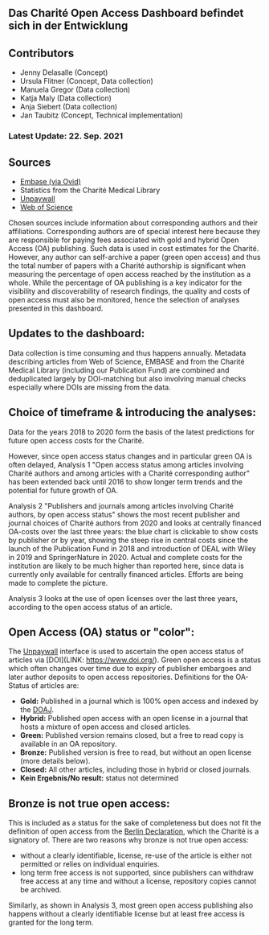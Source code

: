 

## **Das Charité Open Access Dashboard befindet sich in der Entwicklung**

## Contributors
- Jenny Delasalle (Concept)
- Ursula Flitner (Concept, Data collection)
- Manuela Gregor (Data collection)
- Katja Maly (Data collection)
- Anja Siebert (Data collection)
- Jan Taubitz (Concept, Technical implementation)

### Latest Update: 22. Sep. 2021

## Sources
- [Embase (via Ovid)](http://ovidsp.ovid.com/autologin.html)
- Statistics from the Charité Medical Library
- [Unpaywall](https://unpaywall.org)
- [Web of Science](https://www.webofscience.com/wos/woscc/basic-search)

Chosen sources include information about corresponding authors and their affiliations. Corresponding authors are of special interest here because they are responsible for paying fees associated with gold and hybrid Open Access (OA) publishing. Such data is used in cost estimates for the Charité. However, any author can self-archive a paper (green open access) and thus the total number of papers with a Charité authorship is significant when measuring the percentage of open access reached by the institution as a whole. While the percentage of OA publishing is a key indicator for the visibility and discoverability of research findings, the quality and costs of open access must also be monitored, hence the selection of analyses presented in this dashboard.

## Updates to the dashboard:
Data collection is time consuming and thus happens annually. Metadata describing articles from Web of Science, EMBASE and from the Charité Medical Library (including our Publication Fund) are combined and deduplicated largely by DOI-matching but also involving manual checks especially where DOIs are missing from the data. 

## Choice of timeframe & introducing the analyses:

Data for the years 2018 to 2020 form the basis of the latest predictions for future open access costs for the Charité.

However, since open access status changes and in particular green OA is often delayed, Analysis 1 "Open access status among articles involving Charité authors and among articles with a Charité corresponding author" has been extended back until 2016 to show longer term trends and the potential for future growth of OA.

Analysis 2 "Publishers and journals among articles involving Charité authors, by open access status" shows the most recent publisher and journal choices of Charité authors from 2020 and looks at centrally financed OA-costs over the last three years: the blue chart is clickable to show costs by publisher or by year, showing the steep rise in central costs since the launch of the Publication Fund in 2018 and introduction of DEAL with Wiley in 2019 and SpringerNature in 2020. Actual and complete costs for the institution are likely to be much higher than reported here, since data is currently only available for centrally financed articles. Efforts are being made to complete the picture.

Analysis 3 looks at the use of open licenses over the last three years, according to the open access status of an article. 

## Open Access (OA) status or "color":

The [Unpaywall](https://unpaywall.org/) interface is used to ascertain the open access status of articles via [DOI](LINK: https://www.doi.org/). Green open access is a status which often changes over time due to expiry of publisher embargoes and later author deposits to open access repositories. Definitions for the OA-Status of articles are:

- **Gold:** Published in a journal which is 100% open access and indexed by the [DOAJ](https://doaj.org/).
- **Hybrid:** Published open access with an open license in a journal that hosts a mixture of open access and closed articles.
- **Green:** Published version remains closed, but a free to read copy is available in an OA repository.
- **Bronze:** Published version is free to read, but without an open license (more details below).
- **Closed:** All other articles, including those in hybrid or closed journals.
- **Kein Ergebnis/No result:** status not determined

## Bronze is not true open access:

This is included as a status for the sake of completeness but does not fit the definition of open access from the [Berlin Declaration](https://openaccess.mpg.de/Berlin-Declaration), which the Charité is a signatory of. There are two reasons why bronze is not true open access:

- without a clearly identifiable, license, re-use of the article is either not permitted or relies on individual enquiries.
- long term free access is not supported, since publishers can withdraw free access at any time and without a license, repository copies cannot be archived.

Similarly, as shown in Analysis 3, most green open access publishing also happens without a clearly identifiable license but at least free access is granted for the long term. 

